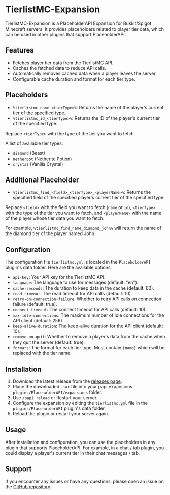 # TierlistMC-Expansion

TierlistMC-Expansion is a PlaceholderAPI Expansion for Bukkit/Spigot Minecraft servers. It provides placeholders related
to player tier data, which can be used in other plugins that support PlaceholderAPI.

## Features

- Fetches player tier data from the TierlistMC API.
- Caches the fetched data to reduce API calls.
- Automatically removes cached data when a player leaves the server.
- Configurable cache duration and format for each tier type.

## Placeholders

- `%tierlistmc_name_<tierType>%`: Returns the name of the player's current tier of the specified type.
- `%tierlistmc_id_<tierType>%`: Returns the ID of the player's current tier of the specified type.

Replace `<tierType>` with the type of the tier you want to fetch.

A list of available tier types:
  - `diamond` (Beast)
  - `netherpot` (Netherite Potion)
  - `crystal` (Vanilla Crystal)

## Additional Placeholder

- `%tierlistmc_find_<field>_<tierType>_<playerName>%`: Returns the specified field of the specified player's current
  tier of the specified type.

Replace `<field>` with the field you want to fetch (`name` or `id`), `<tierType>` with the type of the tier you want to
fetch, and `<playerName>` with the name of the player whose tier data you want to fetch.

For example, `%tierlistmc_find_name_diamond_john%` will return the name of the diamond tier of the player named John.

## Configuration

The configuration file `tierlistmc.yml` is located in the `PlaceholderAPI` plugin's data folder. Here are the available
options:

- `api-key`: Your API key for the TierlistMC API.
- `language`: The language to use for messages (default: "en").
- `cache-seconds`: The duration to keep data in the cache (default: 60).
- `read-timeout`: The read timeout for API calls (default: 10).
- `retry-on-connection-failure`: Whether to retry API calls on connection failure (default: true).
- `connect-timeout`: The connect timeout for API calls (default: 10).
- `max-idle-connections`: The maximum number of idle connections for the API client (default: 256).
- `keep-alive-duration`: The keep-alive duration for the API client (default: 10).
- `remove-on-quit`: Whether to remove a player's data from the cache when they quit the server (default: true).
- `formats`: The format for each tier type. Must contain `{name}` which will be replaced with the tier name.

## Installation

1. Download the latest release from
   the [releases page](https://github.com/lrdcxdes/TierlistMC-Expansion/releases/latest/download/Expansion-tierlistmc.jar).
2. Place the downloaded `.jar` file into your papi expansions `plugins/PlaceholderAPI/expansions` folder.
3. Use `/papi reload` or Restart your server.
4. Configure the expansion by editing the `tierlistmc.yml` file in the `plugins/PlaceholderAPI` plugin's data folder.
5. Reload the plugin or restart your server again.

## Usage

After installation and configuration, you can use the placeholders in any plugin that supports PlaceholderAPI. For
example, in a chat / tab plugin, you could display a player's current tier in their chat messages / tab.

## Support

If you encounter any issues or have any questions, please open an issue on
the [GitHub repository](https://github.com/lrdcxdes/TierlistMC-Expansion/issues).
